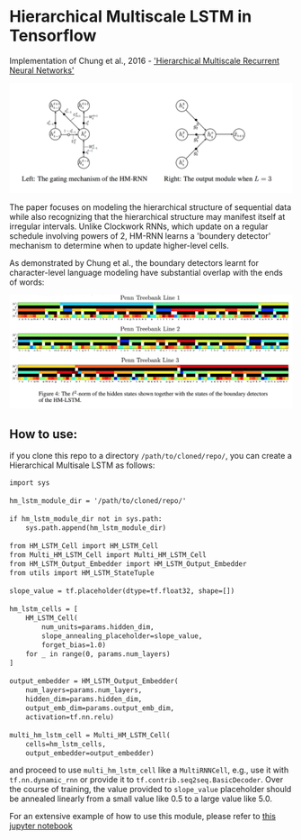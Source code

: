 Hierarchical Multiscale LSTM in Tensorflow
========================================

Implementation of Chung et al., 2016 - ['Hierarchical Multiscale Recurrent Neural Networks'](https://arxiv.org/pdf/1609.01704.pdf)

![alt tag](assets/hmrnn_picture_with_border.png?raw=true)

The paper focuses on modeling the hierarchical structure of sequential data while also recognizing that the hierarchical structure may manifest itself at irregular intervals. 
Unlike Clockwork RNNs, which update on a regular schedule involving powers of 2, HM-RNN learns a 'boundery detector' mechanism to determine when to update higher-level cells.

As demonstrated by Chung et al., the boundary detectors learnt for character-level language modeling have substantial overlap with the ends of words:

![alt tag](assets/hmrnn_boundary_detectors.png?raw=true)

How to use:
-----------

if you clone this repo to a directory `/path/to/cloned/repo/`, you can create a Hierarchical Multisale LSTM as follows:

```
import sys

hm_lstm_module_dir = '/path/to/cloned/repo/'

if hm_lstm_module_dir not in sys.path:
    sys.path.append(hm_lstm_module_dir)

from HM_LSTM_Cell import HM_LSTM_Cell
from Multi_HM_LSTM_Cell import Multi_HM_LSTM_Cell
from HM_LSTM_Output_Embedder import HM_LSTM_Output_Embedder
from utils import HM_LSTM_StateTuple

slope_value = tf.placeholder(dtype=tf.float32, shape=[])

hm_lstm_cells = [
    HM_LSTM_Cell(
        num_units=params.hidden_dim, 
        slope_annealing_placeholder=slope_value,
        forget_bias=1.0)
    for _ in range(0, params.num_layers)
]
    
output_embedder = HM_LSTM_Output_Embedder(
    num_layers=params.num_layers, 
    hidden_dim=params.hidden_dim, 
    output_emb_dim=params.output_emb_dim,
    activation=tf.nn.relu)

multi_hm_lstm_cell = Multi_HM_LSTM_Cell(
    cells=hm_lstm_cells, 
    output_embedder=output_embedder)
```

and proceed to use `multi_hm_lstm_cell` like a `MultiRNNCell`, e.g., use it with `tf.nn.dynamic_rnn` or provide it to `tf.contrib.seq2seq.BasicDecoder`.
Over the course of training, the value provided to `slope_value` placeholder should be annealed linearly from a small value like 0.5 to a large value like 5.0.

For an extensive example of how to use this module, please refer to [this jupyter notebook](https://github.com/lucaslingle/estimators/blob/master/imdb_reviews_language_model/imdb_language_model_hmlstm.ipynb)